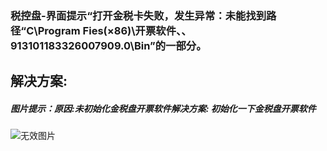 ### 税控盘-界面提示“打开金税卡失败，发生异常：未能找到路径“C\\Program Fies(×86)\\开票软件、、913101183326007909.0\\Bin”的一部分。



## 解决方案:

##### 图片提示：原因:未初始化金税盘开票软件解决方案: 初始化一下金税盘开票软件



![无效图片](https://cdn.jsdelivr.net/gh/IAskWind/lazy66-site/images/question/1_20181015170607.png)